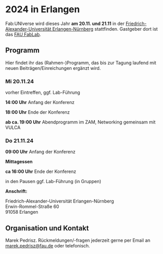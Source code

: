 # 2024 in Erlangen

Fab:UNIverse wird dieses Jahr **am 20.11. und 21.11** in der [Friedrich-Alexander-Universität Erlangen-Nürnberg](https://www.fau.de/) stattfinden. Gastgeber dort ist das [FAU FabLab](https://fablab.fau.de/).

## Programm

Hier findet ihr das (Rahmen-)Programm, das bis zur Tagung laufend mit neuen Beiträgen/Einreichungen ergänzt wird.

### Mi 20.11.24

vorher Eintreffen, ggf. Lab-Führung

**14:00 Uhr** Anfang der Konferenz

**18:00 Uhr** Ende der Konferenz

**ab ca. 19:00 Uhr** Abendprogramm im ZAM, Networking gemeinsam mit VULCA


### Do 21.11.24

**09:00 Uhr** Anfang der Konferenz

**Mittagessen**

**ca 16:00 Uhr** Ende der Konferenz

in den Pausen ggf. Lab-Führung (in Gruppen)   

**Anschrift:**

Friedrich-Alexander-Universität Erlangen-Nürnberg  
Erwin-Rommel-Straße 60  
91058 Erlangen  

## Organisation und Kontakt
 
Marek Pedrisz. Rückmeldungen/-fragen jederzeit gerne per Email an [marek.pedrisz@fau.de](mailto:marek.pedrisz@fau.de) oder telefonisch.


